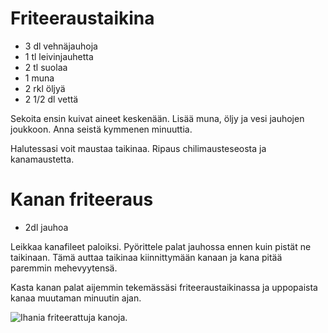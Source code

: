 Friteeraustaikina
=================

+ 3 dl vehnäjauhoja
+ 1 tl leivinjauhetta
+ 2 tl suolaa
+ 1 muna
+ 2 rkl öljyä
+ 2 1/2 dl vettä

Sekoita ensin kuivat aineet keskenään. Lisää muna, öljy ja vesi jauhojen joukkoon. Anna seistä kymmenen minuuttia. 

Halutessasi voit maustaa taikinaa. Ripaus chilimausteseosta ja kanamaustetta.

Kanan friteeraus
================

+ 2dl jauhoa

Leikkaa kanafileet paloiksi. Pyörittele palat jauhossa ennen kuin pistät ne taikinaan. Tämä auttaa taikinaa kiinnittymään kanaan ja kana pitää paremmin mehevyytensä. 

Kasta kanan palat aijemmin tekemässäsi friteeraustaikinassa ja uppopaista kanaa muutaman minuutin ajan.

![](img/friteeratutkanat.jpg "Ihania friteerattuja kanoja.")


